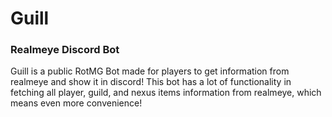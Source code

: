 # Guill
### Realmeye Discord Bot
Guill is a public RotMG Bot made for players to get information from realmeye and show it in discord! This bot has a lot of functionality in fetching all player, guild, and nexus items information from realmeye, which means even more convenience!


